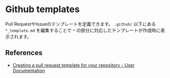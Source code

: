 # Github templates

Pull RequestやIssueのテンプレートを定義できます。
`.github/` 以下にある `*_template.md` を編集することで `*` の部分に対応したテンプレートが作成時に表示されます。

## References

- [Creating a pull request template for your repository - User Documentation](https://help.github.com/articles/creating-a-pull-request-template-for-your-repository/)
